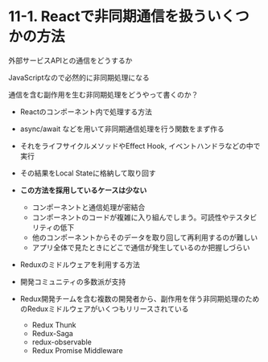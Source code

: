  # 11-1. Reactで非同期通信を扱ういくつかの方法

 外部サービスAPIとの通信をどうするか

 JavaScriptなので必然的に非同期処理になる

 通信を含む副作用を生む非同期処理をどうやって書くのか？

 - Reactのコンポーネント内で処理する方法
  - async/await などを用いて非同期通信処理を行う関数をまず作る
  - それをライフサイクルメソッドやEffect Hook, イベントハンドラなどの中で実行
  - その結果をLocal Stateに格納して取り回す
  - **この方法を採用しているケースは少ない**
    - コンポーネントと通信処理が密結合
    - コンポーネントのコードが複雑に入り組んでしまう。可読性やテスタビリティの低下
    - 他のコンポーネントからそのデータを取り回して再利用するのが難しい
    - アプリ全体で見たときにどこで通信が発生しているのか把握しづらい

 - Reduxのミドルウェアを利用する方法
  - 開発コミュニティの多数派が支持
  - Redux開発チームを含む複数の開発者から、副作用を伴う非同期処理のためのReduxミドルウェアがいくつもリリースされている
    - Redux Thunk
    - Redux-Saga
    - redux-observable
    - Redux Promise Middleware


